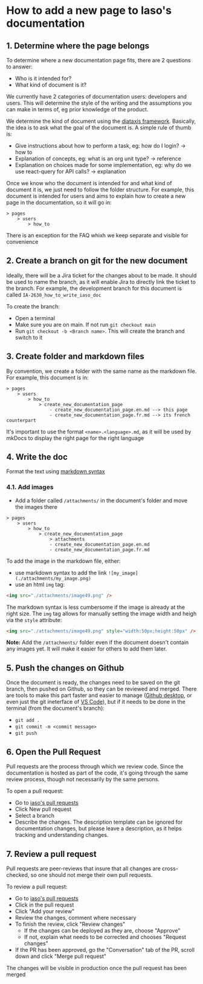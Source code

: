 # How to add a new page to Iaso's documentation


## 1. Determine where the page belongs
To determine where a new documentation page fits, there are 2 questions to answer:
- Who is it intended for?
- What kind of document is it?

We currently have 2 categories of documentation users: developers and users. This will determine the style of the writing and the assumptions  you can make in terms of, eg prior knowledge of the product.

We determine the kind of document using the [diataxis framework](https://diataxis.fr/). Basically, the idea is to ask what the goal of the document is. A simple rule of thumb is:
- Give instructions about how to perform a task, eg: how do I login? -> how to
- Explanation of concepts, eg: what is an org unit type? -> reference
- Explanation on choices made for some implementation, eg: why do we use react-query for API calls? -> explanation

Once we know who the document is intended for and what kind of document it is, we just need to follow the folder structure.
For example, this document is intended for users and aims to explain how to create a new page in the documentation, so it will go in:

```
> pages
    > users
        > how_to
```

There is an exception for the FAQ whixh we keep separate and visible for convenience

## 2. Create a branch on git for the new document

Ideally, there will be a Jira ticket for the changes about to be made. It should be used to name the branch, as it will enable Jira to directly link the ticket to the branch.
For example, the development branch for this document is called `IA-2630_how_to_write_iaso_doc`

To create the branch:
- Open a terminal
- Make sure you are on main. If not run `git checkout main`
- Run `git checkout -b <Branch name>`. This will create the branch and switch to it

## 3. Create folder and markdown files

By convention, we create a folder with the same name as the markdown file. 
For example, this document is in:

```
> pages
    > users
        > how_to
            > create_new_documentation_page
                - create_new_documentation_page.en.md --> this page
                - create_new_documentation_page.fr.md --> its french counterpart
```

It's important to use the format `<name>.<language>.md`, as it will be used by mkDocs to display the right page for the right language

## 4. Write the doc

Format the text using [markdown syntax](https://www.markdownguide.org/cheat-sheet/)

### 4.1. Add images

- Add a folder called `/attachments/` in the document's folder and move the images there
```
> pages
    > users
        > how_to
            > create_new_documentation_page
                > attachments
                - create_new_documentation_page.en.md
                - create_new_documentation_page.fr.md
```

To add the image in the markdown file, either:
- use markdown syntax to add the link `![my_image](./attachments/my_image.png)`
- use an html `img` tag:
```html
<img src="./attachments/image49.png" />
```

The markdown syntax is less cumbersome if the image is already at the right size. The `img` tag allows for manually setting the image width and heigh via the `style` attribute:
```html
<img src="./attachments/image49.png" style="width:50px;height:50px" />
```

**Note:** Add the `/attachments/` folder even if the document doesn't contain any images yet. It will make it easier for others to add them later.


## 5. Push the changes on Github

Once the document is ready, the changes need to be saved on the git branch, then pushed on Github, so they can be reviewed and merged.
There are tools to make this part faster and easier to manage ([Github desktop](https://desktop.github.com/), or even just the git ineterface of [VS Code](https://code.visualstudio.com/)), but if it needs to be done in the terminal (from the document's branch):
- `git add .`
- `git commit -m <commit message>`
- `git push`

## 6. Open the Pull Request

Pull requests are the process through which we review code. Since the documentation is hosted as part of the code, it's going through the same review process, though not necessarily by the same persons.

To open a pull request:
- Go to [iaso's pull requests](https://github.com/BLSQ/iaso/pulls)
- Click New pull request
- Select a branch
- Describe the changes. The description template can be ignored for documentation changes, but please leave a description, as it helps tracking and understanding changes.

## 7. Review a pull request

Pull requests are peer-reviews that insure that all changes are cross-checked, so one should not merge their own pull requests.

To review a pull request:
- Go to [iaso's pull requests](https://github.com/BLSQ/iaso/pulls)
- Click in the pull request
- Click "Add your review"
- Review the changes, comment where necessary
- To finish the review, click "Review changes"
    - If the changes can be deployed as they are, choose "Approve"
    - If not, explain what needs to be corrected and chooses "Request changes"
- If the PR has been approved, go the "Conversation" tab of the PR, scroll down and click "Merge pull request"

The changes will be visible in production once the pull request has been merged
